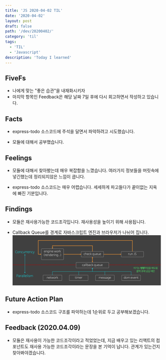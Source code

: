 ```yaml
---
title: 'JS 2020-04-02 TIL'
date: '2020-04-02'
layout: post
draft: false
path: '/dev/20200402/'
category: 'til'
tags:
  - 'TIL'
  - 'Javascript'
description: 'Today I learned'
---
```


## FiveFs

- 나에게 맞는 "좋은 습관"을 내재화시키자
- 마지막 항목인 Feedback은 해당 날짜 7일 후에 다시 회고하면서 작성하고 있습니다.

## Facts

- express-todo 소스코드에 주석을 달면서 파악하려고 시도했습니다.

- 모듈에 대해서 공부했습니다.

## Feelings

- 모듈에 대해서 찾아봤는데 매우 복잡함을 느꼈습니다. 여러가지 정보들을 머릿속에 넣긴했는데 정리되지않은 느낌이 큽니다.

- express-todo 소스코드는 매우 어렵습니다. 세세하게 파고들다가 끝이없는 지옥에 빠진 기분입니다.

## Findings

- 모듈은 재사용가능한 코드조각입니다. 재사용성을 높이기 위해 사용됩니다.

- Callback Queue를 경계로 자바스크립트 엔진과 브라우저가 나뉘어 집니다.
  ![callback-queue](callback-queue.png)

## Future Action Plan

- express-todo 소스코드 구조를 파악하는데 1순위로 두고 공부해보겠습니다.

## Feedback (2020.04.09)

- 모듈은 재사용이 가능한 코드조각이라고 적었었는데, 지금 배우고 있는 리액트의 컴포넌트도 재사용 가능한 코드조각이라는 문장을 본 기억이 납니다. 관계가 있는건지 찾아봐야겠습니다.
